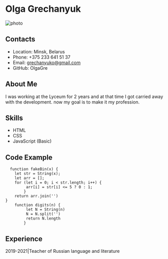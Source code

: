 # Olga Grechanyuk
![photo](https://cdnimg.rg.ru/img/content/157/19/21/RIAN_3266001.HR.ru_d_850.jpg)
## Contacts
* Location: Minsk, Belarus
* Phone: +375 233 641 51 37
* Email: grechanyuko@gmail.com
* GitHub: OlgaGre
## About Me
I was working at the Lyceum for 2 years and at that time I got carried away with the development. now my goal is to make it my profession.
## Skills
* HTML
* CSS
* JavaScript (Basic)
## Code Example
```
  function fakeBin(x) {
    let str = String(x);
    let arr = [];
    for (let i = 0; i < str.length; i++) {
         arr[i] = str[i] <= 5 ? 0 : 1;
        }   
    return arr.join('')
}
    function digits(n) {
         let N = String(n)
         N = N.split('')
         return N.length
        }
```
## Experience
2019-2021|Teacher of Russian language and literature

